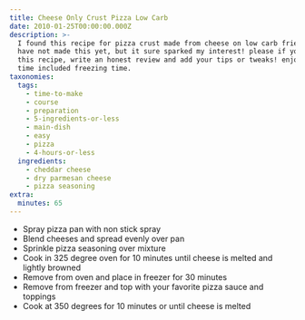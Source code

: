 ```yaml
---
title: Cheese Only Crust Pizza Low Carb
date: 2010-01-25T00:00:00.000Z
description: >-
  I found this recipe for pizza crust made from cheese on low carb friends. i
  have not made this yet, but it sure sparked my interest! please if you do make
  this recipe, write an honest review and add your tips or tweaks! enjoy! (prep
  time included freezing time.
taxonomies:
  tags:
    - time-to-make
    - course
    - preparation
    - 5-ingredients-or-less
    - main-dish
    - easy
    - pizza
    - 4-hours-or-less
  ingredients:
    - cheddar cheese
    - dry parmesan cheese
    - pizza seasoning
extra:
  minutes: 65
---
```

 - Spray pizza pan with non stick spray
 - Blend cheeses and spread evenly over pan
 - Sprinkle pizza seasoning over mixture
 - Cook in 325 degree oven for 10 minutes until cheese is melted and lightly browned
 - Remove from oven and place in freezer for 30 minutes
 - Remove from freezer and top with your favorite pizza sauce and toppings
 - Cook at 350 degrees for 10 minutes or until cheese is melted
